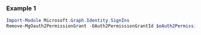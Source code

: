 ### Example 1
``` powershell
Import-Module Microsoft.Graph.Identity.SignIns
Remove-MgOauth2PermissionGrant -OAuth2PermissionGrantId $oAuth2PermissionGrantId
```
